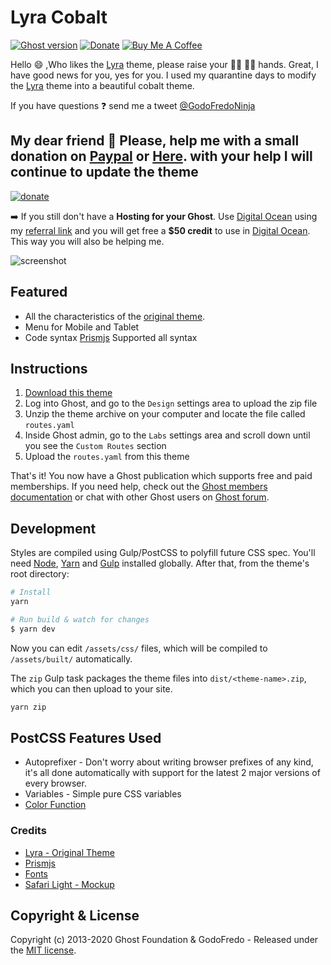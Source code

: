 # Lyra Cobalt

[![Ghost version](https://img.shields.io/badge/Ghost-3.x-brightgreen.svg)](https://github.com/TryGhost/Ghost)
[![Donate](https://img.shields.io/badge/donate-paypal-blue.svg)](https://www.paypal.me/godofredoninja)
[![Buy Me A Coffee](https://img.shields.io/badge/-Buy%20Me%20A%20Coffee-%23FF813F)](https://www.buymeacoffee.com/GodoFredoNinja)

Hello :smile: ,Who likes the [Lyra](https://github.com/tryghost/lyra) theme, please raise your :raising_hand_man: :raising_hand_woman: hands. Great, I have good news for you, yes for you. I used my quarantine days to modify the [Lyra](https://github.com/tryghost/lyra) theme into a beautiful cobalt theme.

 If you have questions :question: send me a tweet [@GodoFredoNinja](https://goo.gl/y3aivK)

## My dear friend :pray: Please, help me with a small donation on [Paypal](https://www.paypal.me/godofredoninja) or [Here](https://www.paypal.com/cgi-bin/webscr?cmd=_s-xclick&hosted_button_id=Y7UB5Q8GVN3HN&source=url). with your help I will continue to update the theme

[![donate](https://user-images.githubusercontent.com/10253167/79540832-66e04680-804e-11ea-9baa-6cdd8cc63a34.gif)](https://www.paypal.me/godofredoninja)

:arrow_right: If you still don't have a **Hosting for your Ghost**. Use [Digital Ocean](https://m.do.co/c/710a27a3b3de) using my [referral link]((https://m.do.co/c/710a27a3b3de)) and you will get free a **$50 credit** to use in [Digital Ocean]((https://m.do.co/c/710a27a3b3de)). This way you will also be helping me.

![screenshot](https://user-images.githubusercontent.com/10253167/79540735-41ebd380-804e-11ea-80b0-6de095c4cb39.jpg)

## Featured

- All the characteristics of the [original theme](https://github.com/tryghost/lyra).
- Menu for Mobile and Tablet
- Code syntax [Prismjs](https://prismjs.com/index.html#supported-languages) Supported all syntax

## Instructions

1. [Download this theme](https://github.com/godofredoninja/Lyra-Cobalt/archive/master.zip)
2. Log into Ghost, and go to the `Design` settings area to upload the zip file
3. Unzip the theme archive on your computer and locate the file called `routes.yaml`
4. Inside Ghost admin, go to the `Labs` settings area and scroll down until you see the `Custom Routes` section
5. Upload the `routes.yaml` from this theme

That's it! You now have a Ghost publication which supports free and paid memberships. If you need help, check out the <a href="https://ghost.org/docs/members/">Ghost members documentation</a> or chat with other Ghost users on <a href="https://forum.ghost.org">Ghost forum</a>.

## Development

Styles are compiled using Gulp/PostCSS to polyfill future CSS spec. You'll need [Node](https://nodejs.org/), [Yarn](https://yarnpkg.com/) and [Gulp](https://gulpjs.com) installed globally. After that, from the theme's root directory:

```bash
# Install
yarn

# Run build & watch for changes
$ yarn dev
```

Now you can edit `/assets/css/` files, which will be compiled to `/assets/built/` automatically.

The `zip` Gulp task packages the theme files into `dist/<theme-name>.zip`, which you can then upload to your site.

```bash
yarn zip
```

## PostCSS Features Used

- Autoprefixer - Don't worry about writing browser prefixes of any kind, it's all done automatically with support for the latest 2 major versions of every browser.
- Variables - Simple pure CSS variables
- [Color Function](https://github.com/postcss/postcss-color-function)

### Credits

- [Lyra - Original Theme](https://github.com/tryghost/lyra)
- [Prismjs](http://prismjs.com/)
- [Fonts](https://fonts.google.com/specimen/Source+Sans+Pro?sidebar.open&selection.family=Source+Sans+Pro:wght@400;600)
- [Safari Light - Mockup](https://www.uplabs.com/posts/safari-light-version)

## Copyright & License

Copyright (c) 2013-2020 Ghost Foundation & GodoFredo - Released under the [MIT license](LICENSE).
